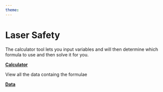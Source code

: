```yaml
---
theme:
---
```


# Laser Safety
The calculator tool lets you input variables and will then determine which formula to use and then solve it for you. 
<p>
<b><a href="http://LaserSafety.github.io/calculator.html">Calculator</a></b> </p>

View all the data containg the formulae 
<p>
<b><a href="http://LaserSafety.github.io/data.html">Data</a></b> </p>

